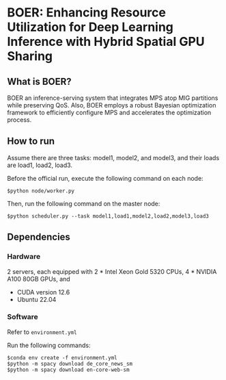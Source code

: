 # BOER: Enhancing Resource Utilization for Deep Learning Inference with Hybrid Spatial GPU Sharing

## What is BOER?
BOER an inference-serving system that
integrates MPS atop MIG partitions while preserving QoS. Also, BOER employs a robust Bayesian optimization framework to efficiently configure MPS and accelerates the optimization process.


## How to run
Assume there are three tasks: model1, model2, and model3, and their loads are load1, load2, load3.

Before the official run, execute the following command on each node:

```
$python node/worker.py
```

Then, run the following command on the master node:

```
$python scheduler.py --task model1,load1,model2,load2,model3,load3
```

## Dependencies
### Hardware
2 servers,
each equipped with 2 * Intel Xeon Gold 5320 CPUs, 4 * NVIDIA A100 80GB GPUs, and 
- CUDA version 12.6
- Ubuntu 22.04

### Software
Refer to `environment.yml`

Run the following commands:

```
$conda env create -f environment.yml
$python -m spacy download de_core_news_sm
$python -m spacy download en-core-web-sm
```






